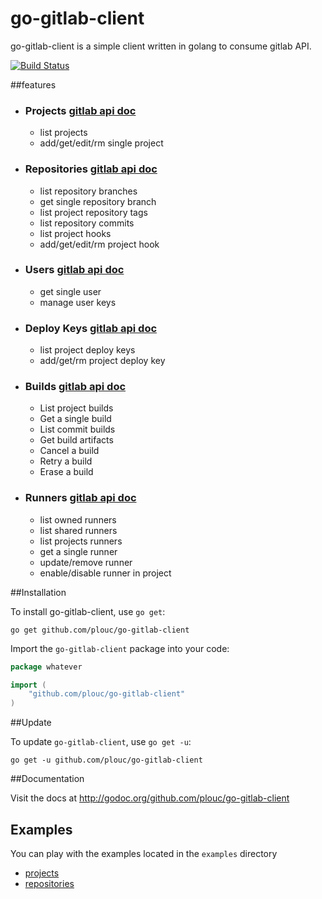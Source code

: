 go-gitlab-client
================

go-gitlab-client is a simple client written in golang to consume gitlab API.

[![Build Status](https://travis-ci.org/plouc/go-gitlab-client.png?branch=master)](https://travis-ci.org/plouc/go-gitlab-client)


##features

*
	### Projects [gitlab api doc](http://doc.gitlab.com/ce/api/projects.html)
	* list projects
	* add/get/edit/rm single project
*
	### Repositories [gitlab api doc](http://doc.gitlab.com/ce/api/repositories.html)
	* list repository branches
	* get single repository branch
	* list project repository tags
	* list repository commits
	* list project hooks
	* add/get/edit/rm project hook

*
	### Users [gitlab api doc](http://api.gitlab.org/users.html)
	* get single user
	* manage user keys

*
	### Deploy Keys [gitlab api doc](http://doc.gitlab.com/ce/api/deploy_keys.html)
	* list project deploy keys
	* add/get/rm project deploy key

*
	### Builds [gitlab api doc](http://doc.gitlab.com/ce/api/builds.html)
	* List project builds
 	* Get a single build
 	* List commit builds
 	* Get build artifacts
 	* Cancel a build
 	* Retry a build
 	* Erase a build

*
	### Runners [gitlab api doc](https://github.com/ce/gitlabhq/blob/master/doc/api/runners.md)
	* list owned runners
	* list shared runners
	* list projects runners
	* get a single runner
	* update/remove runner
	* enable/disable runner in project


##Installation

To install go-gitlab-client, use `go get`:

    go get github.com/plouc/go-gitlab-client

Import the `go-gitlab-client` package into your code:

```go
package whatever

import (
    "github.com/plouc/go-gitlab-client"
)
```


##Update

To update `go-gitlab-client`, use `go get -u`:

    go get -u github.com/plouc/go-gitlab-client


##Documentation

Visit the docs at http://godoc.org/github.com/plouc/go-gitlab-client


## Examples

You can play with the examples located in the `examples` directory

* [projects](https://github.com/plouc/go-gitlab-client/tree/master/examples/projects)
* [repositories](https://github.com/plouc/go-gitlab-client/tree/master/examples/repositories)

